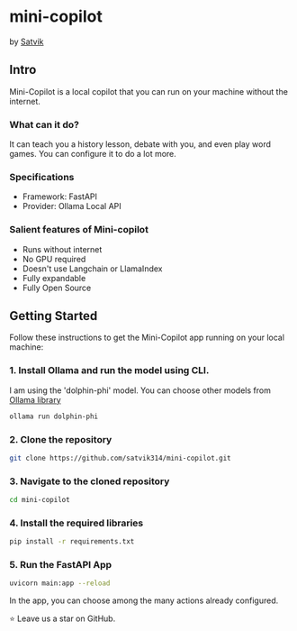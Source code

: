 # mini-copilot

by [Satvik](https://www.linkedin.com/in/satvik-paramkusham/)


## Intro

Mini-Copilot is a local copilot that you can run on your machine without the internet.

### What can it do?
It can teach you a history lesson, debate with you, and even play word games. You can configure it to do a lot more.

### Specifications
- Framework: FastAPI
- Provider: Ollama Local API

### Salient features of Mini-copilot
- Runs without internet
- No GPU required
- Doesn't use Langchain or LlamaIndex
- Fully expandable
- Fully Open Source

## Getting Started

Follow these instructions to get the Mini-Copilot app running on your local machine:

### 1. Install Ollama and run the model using CLI.
I am using the 'dolphin-phi' model. You can choose other models from [Ollama library](https://ollama.ai/library)
```bash
ollama run dolphin-phi
```

### 2. Clone the repository
```bash
git clone https://github.com/satvik314/mini-copilot.git
```

### 3. Navigate to the cloned repository
```bash
cd mini-copilot
```

### 4. Install the required libraries
```bash
pip install -r requirements.txt
```

### 5. Run the FastAPI App
```bash
uvicorn main:app --reload
```

In the app, you can choose among the many actions already configured. 

⭐️ Leave us a star on GitHub.

